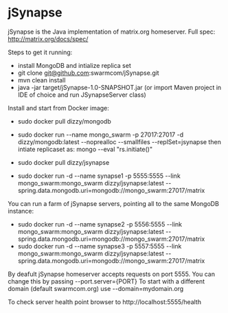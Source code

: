 # jSynapse
jSynapse is the Java implementation of matrix.org homeserver.
Full spec: http://matrix.org/docs/spec/


Steps to get it running:
- install MongoDB and intialize replica set
- git clone git@github.com:swarmcom/jSynapse.git
- mvn clean install
- java -jar target/jSynapse-1.0-SNAPSHOT.jar
(or import Maven project in IDE of choice and run JSynapseServer class)


Install and start from Docker image:
- sudo docker pull dizzy/mongodb
- sudo docker run --name mongo_swarm -p 27017:27017 -d dizzy/mongodb:latest --noprealloc --smallfiles --replSet=jsynapse
then intiate replicaset as: mongo --eval "rs.initiate()"

- sudo docker pull dizzy/jsynapse
- sudo docker run -d --name synapse1 -p 5555:5555 --link mongo_swarm:mongo_swarm dizzy/jsynapse:latest --spring.data.mongodb.uri=mongodb://mongo_swarm:27017/matrix

You can run a farm of jSynapse servers, pointing all to the same MongoDB instance:
- sudo docker run -d --name synapse2 -p 5556:5555 --link mongo_swarm:mongo_swarm dizzy/jsynapse:latest --spring.data.mongodb.uri=mongodb://mongo_swarm:27017/matrix
- sudo docker run -d --name synapse3 -p 5557:5555 --link mongo_swarm:mongo_swarm dizzy/jsynapse:latest --spring.data.mongodb.uri=mongodb://mongo_swarm:27017/matrix

By deafult jSynapse homeserver accepts requests on port 5555. You can change this by passing --port.server={PORT}
To start with a different domain (default swarmcom.org) use --domain=mydomain.org

To check server health point browser to http://localhost:5555/health


